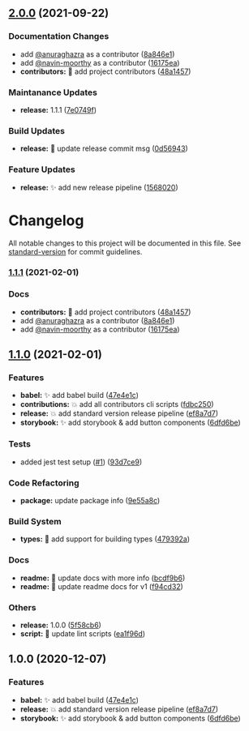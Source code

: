 ## [2.0.0](https://github.com/timelessco/react-components-template/compare/v1.1.1...v2.0.0) (2021-09-22)


### Documentation Changes

* add [@anuraghazra](https://github.com/anuraghazra) as a contributor ([8a846e1](https://github.com/timelessco/react-components-template/commit/8a846e1299bcbec702b9cfddc5d6fefa12623aa9))
* add [@navin-moorthy](https://github.com/navin-moorthy) as a contributor ([16175ea](https://github.com/timelessco/react-components-template/commit/16175eabe2163d03ea64481fbc537a16c4d1642f))
* **contributors:** 📝  add project contributors ([48a1457](https://github.com/timelessco/react-components-template/commit/48a1457408b872d0a9d053193a0790670a040bf3))


### Maintanance Updates

* **release:** 1.1.1 ([7e0749f](https://github.com/timelessco/react-components-template/commit/7e0749fba28b1eae4804dc26199047cad76db7e1))


### Build Updates

* **release:** 👷 update release commit msg ([0d56943](https://github.com/timelessco/react-components-template/commit/0d56943485b20d6197eebdbdffc7bf36b60b6ba6))


### Feature Updates

* **release:** ✨ add new release pipeline ([1568020](https://github.com/timelessco/react-components-template/commit/156802007247c038fe73e006873e25c6d4246ba4))

# Changelog

All notable changes to this project will be documented in this file. See
[standard-version](https://github.com/conventional-changelog/standard-version)
for commit guidelines.

### [1.1.1](https://github.com/timelessco/react-components-template/compare/v1.1.0...v1.1.1) (2021-02-01)

### Docs

- **contributors:** 📝 add project contributors
  ([48a1457](https://github.com/timelessco/react-components-template/commit/48a1457408b872d0a9d053193a0790670a040bf3))
- add [@anuraghazra](https://github.com/anuraghazra) as a contributor
  ([8a846e1](https://github.com/timelessco/react-components-template/commit/8a846e1299bcbec702b9cfddc5d6fefa12623aa9))
- add [@navin-moorthy](https://github.com/navin-moorthy) as a contributor
  ([16175ea](https://github.com/timelessco/react-components-template/commit/16175eabe2163d03ea64481fbc537a16c4d1642f))

## [1.1.0](https://github.com/timelessco/react-components-template/compare/v1.0.0...v1.1.0) (2021-02-01)

### Features

- **babel:** ✨ add babel build
  ([47e4e1c](https://github.com/timelessco/react-components-template/commit/47e4e1cc253ace6a1b4db9f473f5ec1cda4015b4))
- **contributions:** 💥 add all contributors cli scripts
  ([fdbc250](https://github.com/timelessco/react-components-template/commit/fdbc250de11dbedbeb85b0a3f9435b8cdd9bf99d))
- **release:** 💥 add standard version release pipeline
  ([ef8a7d7](https://github.com/timelessco/react-components-template/commit/ef8a7d73e0cb44cd20c0faff3ad7affc4a810e96))
- **storybook:** ✨ add storybook & add button components
  ([6dfd6be](https://github.com/timelessco/react-components-template/commit/6dfd6be8b17dce55d2f73eba6eb1bf25c9847748))

### Tests

- added jest test setup
  ([#1](https://github.com/timelessco/react-components-template/issues/1))
  ([93d7ce9](https://github.com/timelessco/react-components-template/commit/93d7ce9a2caf3afee28250c7709e77ba78221bfd))

### Code Refactoring

- **package:** update package info
  ([9e55a8c](https://github.com/timelessco/react-components-template/commit/9e55a8cf562cc3e1d0e2e1f53f26dc61e353fa67))

### Build System

- **types:** 👷 add support for building types
  ([479392a](https://github.com/timelessco/react-components-template/commit/479392a25fb28f0b6409fce3e62a23b435cff028))

### Docs

- **readme:** 📝 update docs with more info
  ([bcdf9b6](https://github.com/timelessco/react-components-template/commit/bcdf9b6c3d4e04de17130228f61c89d494f730f5))
- **readme:** 📝 update readme docs for v1
  ([f94cd32](https://github.com/timelessco/react-components-template/commit/f94cd32dd702bdeb0bb3544b77c44178303c58cc))

### Others

- **release:** 1.0.0
  ([5f58cb6](https://github.com/timelessco/react-components-template/commit/5f58cb6f52e034eb556fedd7ff5c8d7c73551d18))
- **script:** 🔧 update lint scripts
  ([ea1f96d](https://github.com/timelessco/react-components-template/commit/ea1f96d069975b52d14fc63d9d57f7b559df10db))

## 1.0.0 (2020-12-07)

### Features

- **babel:** ✨ add babel build
  ([47e4e1c](https://github.com/timelessco/react-components-template/commit/47e4e1cc253ace6a1b4db9f473f5ec1cda4015b4))
- **release:** 💥 add standard version release pipeline
  ([ef8a7d7](https://github.com/timelessco/react-components-template/commit/ef8a7d73e0cb44cd20c0faff3ad7affc4a810e96))
- **storybook:** ✨ add storybook & add button components
  ([6dfd6be](https://github.com/timelessco/react-components-template/commit/6dfd6be8b17dce55d2f73eba6eb1bf25c9847748))
